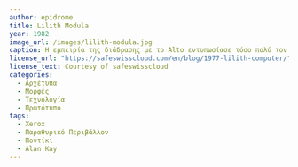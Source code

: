 ```yaml
---
author: epidrome
title: Lilith Modula 
year: 1982 
image_url: /images/lilith-modula.jpg
caption: Η εμπειρία της διάδρασης με το Alto εντυπωσίασε τόσο πολύ τον Niklaus Wirth που αποφάσισε να δημιουργήσει ένα παρόμοιο μηχάνημα με την ονομασία Lilith. Ακολούθησε μια λιγότερο δυναμική κατεύθυνση από αυτήν της Smalltalk, με την δημιουργία της γλώσσας προγραμματισμού Modula καθώς και με παράθυρα που δεν αλληλοεπικαλύπτονται. 
license_url: "https://safeswisscloud.com/en/blog/1977-lilith-computer/" 
license_text: Courtesy of safeswisscloud 
categories:
  - Αρχέτυπα 
  - Μορφές
  - Τεχνολογία
  - Πρωτότυπο
tags:
  - Xerox
  - Παραθυρικό Περιβάλλον 
  - Ποντίκι 
  - Alan Kay
---
```

